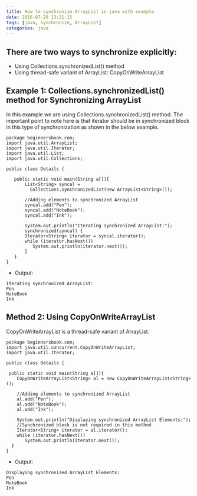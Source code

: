 ```yaml
---
title: How to synchronize ArrayList in java with example
date: 2016-07-28 13:21:15
tags: [java, synchronize, ArrayList]
categories: java
---
```



## There are two ways to synchronize explicitly:

- Using Collections.synchronizedList() method
- Using thread-safe variant of ArrayList: CopyOnWriteArrayList

## Example 1: Collections.synchronizedList() method for Synchronizing ArrayList

In this example we are using Collections.synchronizedList() method. The important point to note here is that iterator should be in synchronized block in this type of synchronization as shown in the below example.

```
package beginnersbook.com;
import java.util.ArrayList;
import java.util.Iterator;
import java.util.List;
import java.util.Collections;

public class Details {

   public static void main(String a[]){
       List<String> syncal = 
         Collections.synchronizedList(new ArrayList<String>());

       //Adding elements to synchronized ArrayList
       syncal.add("Pen");
       syncal.add("NoteBook");
       syncal.add("Ink");

       System.out.println("Iterating synchronized ArrayList:");
       synchronized(syncal) {
       Iterator<String> iterator = syncal.iterator(); 
       while (iterator.hasNext())
          System.out.println(iterator.next());
       }
   }
}
```
- Output:
```
Iterating synchronized ArrayList:
Pen
NoteBook
Ink
```


## Method 2: Using CopyOnWriteArrayList

CopyOnWriteArrayList is a thread-safe variant of ArrayList.

```
package beginnersbook.com;
import java.util.concurrent.CopyOnWriteArrayList;
import java.util.Iterator;

public class Details {

 public static void main(String a[]){
    CopyOnWriteArrayList<String> al = new CopyOnWriteArrayList<String>();

    //Adding elements to synchronized ArrayList
    al.add("Pen");
    al.add("NoteBook");
    al.add("Ink");

    System.out.println("Displaying synchronized ArrayList Elements:");
    //Synchronized block is not required in this method
    Iterator<String> iterator = al.iterator(); 
    while (iterator.hasNext())
       System.out.println(iterator.next());
  }
}
```
- Output:
```
Displaying synchronized ArrayList Elements:
Pen
NoteBook
Ink
```